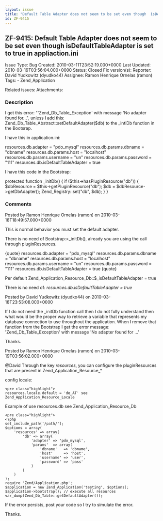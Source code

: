 ```yaml
---
layout: issue
title: "Default Table Adapter does not seem to be set even though  isDefaultTableAdapter is set to true in appliaction.ini"
id: ZF-9415
---
```


ZF-9415: Default Table Adapter does not seem to be set even though isDefaultTableAdapter is set to true in appliaction.ini
--------------------------------------------------------------------------------------------------------------------------

 Issue Type: Bug Created: 2010-03-11T23:52:19.000+0000 Last Updated: 2010-03-19T03:56:04.000+0000 Status: Closed Fix version(s): 
 Reporter:  David Yudkowitz (dyudko44)  Assignee:  Ramon Henrique Ornelas (ramon)  Tags: - Zend\_Application
 
 Related issues: 
 Attachments: 
### Description

I get this error: "'Zend\_Db\_Table\_Exception' with message 'No adapter found for...", unless I add this: Zend\_Db\_Table\_Abstract::setDefaultAdapter($db) to the \_intiDb function in the Bootsrap.

I have this in application.ini:

resources.db.adapter = "pdo\_mysql" resources.db.params.dbname = "dbname" resources.db.params.host = "localhost" resources.db.params.username = "un" resources.db.params.password = "111" resources.db.isDefaultTableAdapter = true

I have this code in the Bootstrap:

protected function \_initDb() { if ($this->hasPluginResource("db")) { $dbResource = $this->getPluginResource("db"); $db = $dbResource->getDbAdapter(); Zend\_Registry::set("db", $db); } }

 

 

### Comments

Posted by Ramon Henrique Ornelas (ramon) on 2010-03-18T18:49:57.000+0000

This is normal behavior you must set the default adapter.

There is no need of Bootstrap:>\_initDb(), already you are using the call through pluginResources.

{quote} resources.db.adapter = "pdo\_mysql" resources.db.params.dbname = "dbname" resources.db.params.host = "localhost" resources.db.params.username = "un" resources.db.params.password = "111" resources.db.isDefaultTableAdapter = true {quote}

Per default Zend\_Application\_Resource\_Db::$\_isDefaultTableAdapter = true

There is no need of: _resources.db.isDefaultTableAdapter = true_

 

 

Posted by David Yudkowitz (dyudko44) on 2010-03-18T23:53:08.000+0000

If I do not need the \_initDb function call then I do not fully understand then what would be the proper way to retrieve a variable that represents my database connection to use throughout the application. When I remove that function from the Bootstrap I get the error message: 'Zend\_Db\_Table\_Exception' with message 'No adapter found for ...'

Thanks.

 

 

Posted by Ramon Henrique Ornelas (ramon) on 2010-03-19T03:56:02.000+0000

@David Through the key _resources_, you can configure the pluginResources that are present in Zend\_Application\_Resource\_\*

config locale:

 
    <pre class="highlight">
    resources.locale.default = 'de_AT' see Zend_Application_Resource_Locale 


Example of use resources.db see Zend\_Application\_Resource\_Db

 
    <pre class="highlight">
    <?php
    set_include_path('/path/');
    $options = array(
        'resources' => array(
            'db' => array(
                'adapter' => 'pdo_mysql',
                'params'  => array(
                    'dbname'   => 'dbname',
                    'host'     => 'host',
                    'username' => 'user',
                    'password' => 'pass'
                )
            )
        )
    );
    require 'Zend/Application.php';
    $application = new Zend_Application('testing', $options);
    $application->bootstrap(); // execute all resources
    var_dump(Zend_Db_Table::getDefaultAdapter()); 


If the error persists, post your code so I try to simulate the error.

Thanks.

 

 